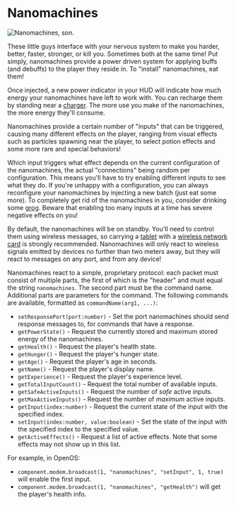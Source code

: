 # Nanomachines

![Nanomachines, son.](oredict:oc:nanomachines)

These little guys interface with your nervous system to make you harder, better, faster, stronger, or kill you. Sometimes both at the same time! Put simply, nanomachines provide a power driven system for applying buffs (and debuffs) to the player they reside in. To "install" nanomachines, eat them!

Once injected, a new power indicator in your HUD will indicate how much energy your nanomachines have left to work with. You can recharge them by standing near a [charger](../block/charger.md). The more use you make of the nanomachines, the more energy they'll consume.

Nanomachines provide a certain number of "inputs" that can be triggered, causing many different effects on the player, ranging from visual effects such as particles spawning near the player, to select potion effects and some more rare and special behaviors!

Which input triggers what effect depends on the current configuration of the nanomachines, the actual "connections" being random per configuration. This means you'll have to try enabling different inputs to see what they do. If you're unhappy with a configuration, you can always reconfigure your nanomachines by injecting a new batch (just eat some more). To completely get rid of the nanomachines in you, consider drinking some [grog](acid.md). Beware that enabling too many inputs at a time has severe negative effects on you!

By default, the nanomachines will be on standby. You'll need to control them using wireless messages, so carrying a [tablet](tablet.md) with a [wireless network card](wlanCard.md) is strongly recommended. Nanomachines will only react to wireless signals emitted by devices no further than two meters away, but they will react to messages on any port, and from any device!

Nanomachines react to a simple, proprietary protocol: each packet must consist of multiple parts, the first of which is the "header" and must equal the string `nanomachines`. The second part must be the command name. Additional parts are parameters for the command. The following commands are available, formatted as `commandName(arg1, ...)`:

- `setResponsePort(port:number)` - Set the port nanomachines should send response messages to, for commands that have a response.
- `getPowerState()` - Request the currently stored and maximum stored energy of the nanomachines.
- `getHealth()` - Request the player's health state.
- `getHunger()` - Request the player's hunger state.
- `getAge()` - Request the player's age in seconds.
- `getName()` - Request the player's display name.
- `getExperience()` - Request the player's experience level.
- `getTotalInputCount()` - Request the total number of available inputs.
- `getSafeActiveInputs()` - Request the number of *safe* active inputs.
- `getMaxActiveInputs()` - Request the number of *maximum* active inputs.
- `getInput(index:number)` - Request the current state of the input with the specified index.
- `setInput(index:number, value:boolean)` - Set the state of the input with the specified index to the specified value.
- `getActiveEffects()` - Request a list of active effects. Note that some effects may not show up in this list.

For example, in OpenOS:
- `component.modem.broadcast(1, "nanomachines", "setInput", 1, true)` will enable the first input.
- `component.modem.broadcast(1, "nanomachines", "getHealth")` will get the player's health info.
